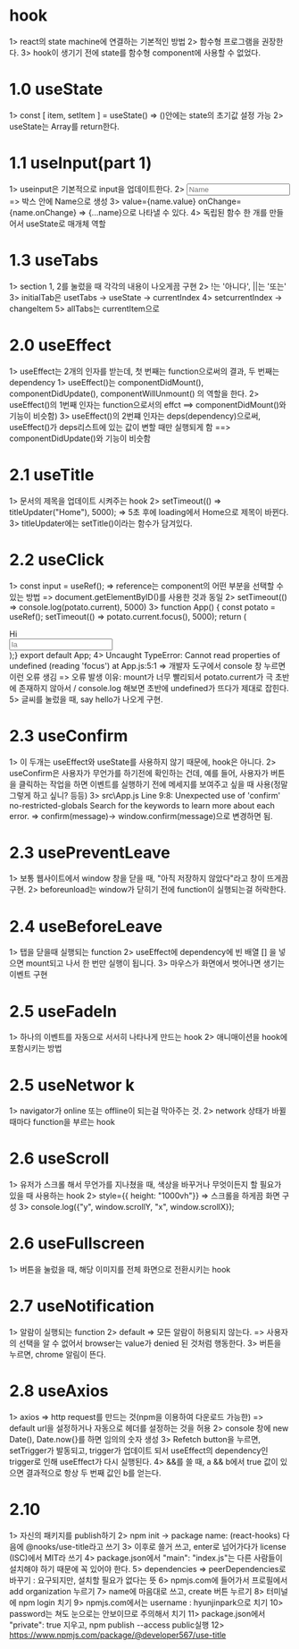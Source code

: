 # hook
1> react의 state machine에 연결하는 기본적인 방법
2> 함수형 프로그램을 권장한다.
3> hook이 생기기 전에 state를 함수형 component에 사용할 수 없었다. 

# 1.0 useState
1>  const [ item, setItem ] = useState()
    => ()안에는 state의 초기값 설정 가능
2> useState는 Array를 return한다.

# 1.1 useInput(part 1)
1> useinput은 기본적으로 input을 업데이트한다.
2> <input placeholder="Name" /> => 박스 안에 Name으로 생성
3> value={name.value} onChange={name.onChange} => {...name}으로 나타낼 수 있다.
4> 독립된 함수 한 개를 만들어서 useState로 매개체 역할

# 1.3 useTabs
1> section 1, 2를 눌렀을 때 각각의 내용이 나오게끔 구현
2> !는 '아니다', ||는 '또는' 
3> initialTab은 usetTabs -> useState -> currentIndex
4> setcurrentIndex -> changeItem
5> allTabs는 currentItem으로

# 2.0 useEffect
1> useEffect는 2개의 인자를 받는데, 첫 번째는 function으로써의 결과, 두 번째는 dependency
1> useEffect()는 componentDidMount(), componentDidUpdate(), componentWillUnmount() 의 역할을 한다.
2> useEffect()의 1번째 인자는 function으로서의 effct ==> componentDidMount()와 기능이 비슷함)
3> useEffect()의 2번쨰 인자는 deps(dependency)으로써, useEffect()가 deps리스트에 있는 값이 변할 때만 실행되게 함 ==> componentDidUpdate()와 기능이 비슷함

# 2.1 useTitle
1> 문서의 제목을 업데이트 시켜주는 hook
2> setTimeout(() => titleUpdater("Home"), 5000);
    => 5초 후에 loading에서 Home으로 제목이 바뀐다.
3> titleUpdater에는 setTitle()이라는 함수가 담겨있다.

# 2.2 useClick
1> const input = useRef();
    => reference는 component의 어떤 부분을 선택할 수 있는 방법
    => document.getElementByID()를 사용한 것과 동일
2> setTimeout(() => console.log(potato.current), 5000)
3> function App() {
    const potato = useRef();
    setTimeout(() => potato.current.focus(), 5000);
    return (
        <div className="App">
            <div>Hi</div>
            <input ref={potato} placeholder="la" />
        </div> );}
   export default App;
4> Uncaught TypeError: Cannot read properties of undefined (reading 'focus') at App.js:5:1
    => 개발자 도구에서 console 창 누르면 이런 오류 생김 
    => 오류 발생 이유: mount가 너무 빨리되서 potato.current가 극 초반에 존재하지 않아서 / console.log 해보면 초반에 undefined가 뜨다가 제대로 잡힌다.
5> 글씨를 눌렀을 때, say hello가 나오게 구현.

# 2.3 useConfirm 
1> 이 두개는 useEffect와 useState를 사용하지 않기 때문에, hook은 아니다.
2> useConfirm은 사용자가 무언가를 하기전에 확인하는 건데, 예를 들어, 사용자가 버튼을 클릭하는 작업을 하면 이벤트를 실행하기 전에 메세지를 보여주고 싶을 때 사용(정말 그렇게 하고 싶니? 등등)
3>  src\App.js
    Line 9:8:  Unexpected use of 'confirm'  no-restricted-globals
    Search for the keywords to learn more about each error.
    => confirm(message)-> window.confirm(message)으로 변경하면 됨.

# 2.3 usePreventLeave
1> 보통 웹사이트에서 window 창을 닫을 때, "아직 저장하지 않았다"라고 창이 뜨게끔 구현.
2> beforeunload는 window가 닫히기 전에 function이 실행되는걸 허락한다.

# 2.4 useBeforeLeave
1> 탭을 닫을때 실행되는 function
2> useEffect에 dependency에 빈 배열 [] 을 넣으면 mount되고 나서 한 번만 실행이 됩니다.
3> 마우스가 화면에서 벗어나면 생기는 이벤트 구현

# 2.5 useFadeIn
1> 하나의 이벤트를 자동으로 서서히 나타나게 만드는 hook
2> 애니매이션을 hook에 포함시키는 방법

# 2.5 useNetwor k
1> navigator가 online 또는 offline이 되는걸 막아주는 것.
2> network 상태가 바뀔 때마다 function을 부르는 hook

# 2.6 useScroll
1> 유저가 스크롤 해서 무언가를 지나쳤을 때, 색상을 바꾸거나 무엇이든지 할 필요가 있을 때 사용하는 hook
2> style={{ height: "1000vh"}} => 스크롤을 하게끔 화면 구성
3> console.log({"y", window.scrollY, "x", window.scrollX});

# 2.6 useFullscreen
1> 버튼을 눌렀을 때, 해당 이미지를 전체 화면으로 전환시키는 hook

# 2.7 useNotification
1> 알람이 실행되는 function
2> default => 모든 알람이 허용되지 않는다. => 사용자의 선택을 알 수 없어서 browser는 value가 denied 된 것처럼 행동한다.
3> 버튼을 누르면, chrome 알림이 뜬다.

# 2.8 useAxios
1> axios 
    => http request를 만드는 것(npm을 이용하여 다운로드 가능한)
    => default url을 설정하거나 자동으로 헤더를 설정하는 것을 허용
2> console 창에 new Date(), Date.now{}를 하면 임의의 숫자 생성
3> Refetch button을 누르면, setTrigger가 발동되고, trigger가 업데이트 되서 useEffect의 dependency인 trigger로 인해 useEffect가 다시 실행된다.
4> &&를 쓸 때, a && b에서 true 값이 있으면 결과적으로 항상 두 번째 값인 b를 얻는다.

# 2.10
1> 자신의 패키지를 publish하기
2> npm init -> package name: (react-hooks) 다음에 @nooks/use-title라고 쓰기
3> 이후로 쓸거 쓰고, enter로 넘어가다가 license (ISC)에서 MIT라 쓰기
4> package.json에서 "main": "index.js"는 다른 사람들이 설치해야 하기 때문에 꼭 있어야 한다.
5> dependencies => peerDependencies로 바꾸기 : 요구되지만, 설치할 필요가 없다는 뜻
6> npmjs.com에 들어가서 프로필에서 add organization 누르기
7> name에 마음대로 쓰고, create 버튼 누르기
8> 터미널에 npm login 치기
9> npmjs.com에서는 username : hyunjinpark으로 치기
10> password는 쳐도 눈으로는 안보이므로 주의해서 치기
11> package.json에서 "private": true 지우고, npm publish --access public실행
12> https://www.npmjs.com/package/@developer567/use-title